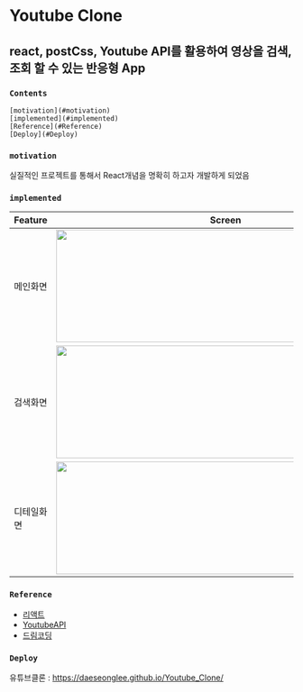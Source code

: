 # Youtube Clone
## react, postCss, Youtube API를 활용하여 영상을 검색, 조회 할 수 있는 반응형 App

### `Contents`

    [motivation](#motivation)
    [implemented](#implemented)
    [Reference](#Reference)
    [Deploy](#Deploy)

### `motivation`

 실질적인 프로젝트를 통해서 React개념을 명확히 하고자 개발하게 되었음

### `implemented`
Feature | Screen
------------ | -------------
메인화면 | <img width="600" height="200" src="https://user-images.githubusercontent.com/47413926/106908991-2b307d80-6743-11eb-80e5-6698d4c952ae.png">
검색화면 | <img width="600" height="200" src="https://user-images.githubusercontent.com/47413926/106909040-371c3f80-6743-11eb-9df9-02063710f946.png">
디테일화면 | <img width="600" height="200" src="https://user-images.githubusercontent.com/47413926/106909078-43a09800-6743-11eb-9369-016a4b0c1df8.png">

### `Reference`

 + [리액트](https://reactjs.org/)
 + [YoutubeAPI](https://developers.google.com/youtube/v3)
 + [드림코딩](https://academy.dream-coding.com/) 

### `Deploy`
   유튜브클론 : <https://daeseonglee.github.io/Youtube_Clone/>





